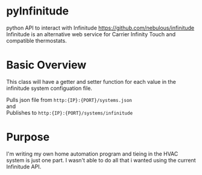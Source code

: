 # pyInfinitude
python API to interact with Infinitude
https://github.com/nebulous/infinitude
Infinitude is an alternative web service for Carrier Infinity Touch and compatible thermostats.

# Basic Overview
This class will have a getter and setter function for each value in the infinitude system configuation file.

Pulls json file from `http:{IP}:{PORT}/systems.json`    
and     
Publishes to `http:{IP}:{PORT}/systems/infinitude`    

# Purpose
I'm writing my own home automation program and tieing in the HVAC system is just one part. I wasn't able to do all that i wanted using the current Infinitude API. 
